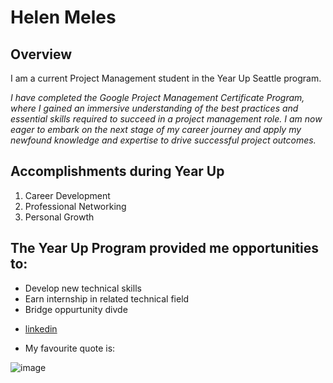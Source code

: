 
# Helen Meles 
## Overview 

I am a current Project Management student in the Year Up Seattle program.

*I have completed the Google Project Management Certificate Program, where I gained an immersive understanding of the best practices and essential skills required to succeed in a project management role. I am now eager to embark on the next stage of my career journey and apply my newfound knowledge and expertise to drive successful project outcomes.*

## Accomplishments during Year Up 

1. Career Development
2. Professional Networking
3. Personal Growth
           
 ## The Year Up Program provided me opportunities to: 
 
- Develop new technical skills 
- Earn internship in related technical field 
- Bridge oppurtunity divde 
           
 * [linkedin](https://www.linkedin.com/in/helen-meles-957a74262)
 
 
 * My favourite quote is:
 
 ![image](https://user-images.githubusercontent.com/127349077/224512648-164b13ae-7fe7-4c43-a6f2-a5f1c262939f.jpeg)

